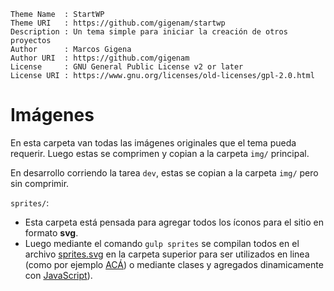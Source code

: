 ```
Theme Name  : StartWP
Theme URI   : https://github.com/gigenam/startwp
Description : Un tema simple para iniciar la creación de otros proyectos
Author      : Marcos Gigena
Author URI  : https://github.com/gigenam
License     : GNU General Public License v2 or later
License URI : https://www.gnu.org/licenses/old-licenses/gpl-2.0.html
```

# Imágenes

En esta carpeta van todas las imágenes originales que el tema pueda requerir.
Luego estas se comprimen y copian a la carpeta `img/` principal.

En desarrollo corriendo la tarea `dev`, estas se copian a la carpeta `img/` pero
sin comprimir.

`sprites/`:

- Esta carpeta está pensada para agregar todos los íconos para el sitio en
  formato **svg**.
- Luego mediante el comando `gulp sprites` se compilan todos en el archivo
  [sprites.svg](./sprites.svg) en la carpeta superior para ser utilizados en
  linea (como por ejemplo [ACÁ](../../inc/setup/class-posts.php#L123)) o
  mediante clases y agregados dinamicamente con [JavaScript](../js/utilities/InlineIcons.js)).
